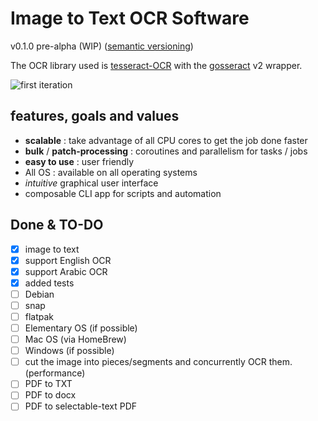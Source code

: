 # Image to Text OCR Software

v0.1.0 pre-alpha (WIP) ([semantic versioning](semanticVersioning.md))

The OCR library used is [tesseract-OCR](https://github.com/tesseract-ocr/tesseract) with the [gosseract](https://github.com/otiai10/gosseract) v2 wrapper.

![first iteration](./screenshots/1st-iteration.png)

## features, goals and values

- __scalable__ : take advantage of all CPU cores to get the job done faster
- __bulk__ / __patch-processing__ : coroutines and parallelism for tasks / jobs
- __easy to use__ : user friendly
- All OS : available on all operating systems
- _intuitive_ graphical user interface
- composable CLI app for scripts and automation

## Done & TO-DO

- [x] image to text
- [x] support English OCR
- [x] support Arabic OCR
- [x] added tests
- [ ] Debian
- [ ] snap
- [ ] flatpak
- [ ] Elementary OS (if possible)
- [ ] Mac OS (via HomeBrew)
- [ ] Windows (if possible)
- [ ] cut the image into pieces/segments and concurrently OCR them. (performance)
- [ ] PDF to TXT
- [ ] PDF to docx
- [ ] PDF to selectable-text PDF
